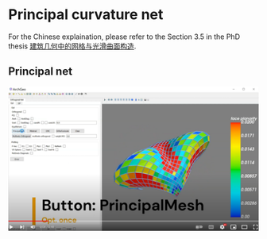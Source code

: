 # Principal curvature net



For the Chinese explaination, please refer to the Section 3.5 in the PhD thesis [建筑几何中的网格与光滑曲面构造](https://www.huiwang.me/assets/pdf/hui-phd-thesis.pdf).



## Principal net
[![PQ](../assets/pq.png)](https://www.youtube.com/embed/m-CFC0XZ488)
